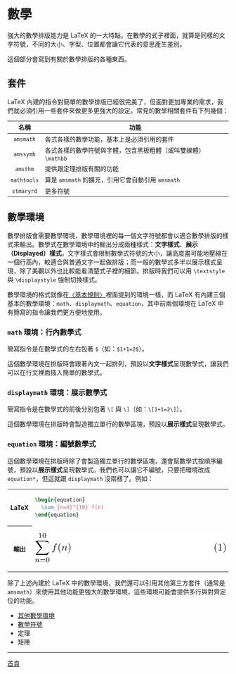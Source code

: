 # 數學
強大的數學排版能力是 LaTeX 的一大特點。在數學的式子裡面，就算是同樣的文字符號，不同的大小、字型、位置都會讓它代表的意思產生差別。

這個部分會寫到有關於數學排版的各種東西。

## 套件
LaTeX 內建的指令對簡單的數學排版已經很完美了，但面對更加專業的需求，我們就必須引用一些套件來做更多更強大的設定。常見的數學相關套件有下列幾個：

| 名稱      | 功能 |
|:---------:|------|
|`amsmath`  | 各式各樣的數學功能，基本上是必須引用的套件 |
|`amssymb`  | 各式各樣的數學符號與字體，包含黑板粗體（或叫雙線體）`\mathbb` |
|`amsthm`   | 提供跟定理排版有關的功能 |
|`mathtools`| 算是 `amsmath` 的擴充，引用它會自動引用 `amsmath` |
|`stmaryrd` | 更多符號 |

## 數學環境
數學排版會需要數學環境，數學環境裡的每一個文字符號都會以適合數學排版的樣式來輸出。數學式在數學環境中的輸出分成兩種樣式：**文字樣式**、**展示（Displayed）樣式**，文字樣式會限制數學式符號的大小，讓高度盡可能地壓縮在一個行高內，較適合與普通文字一起做排版；而一般的數學式多半以展示樣式呈現，除了美觀以外也比較能看清楚式子裡的細節。排版時我們可以用 `\textstyle` 與 `\displaystyle` 強制切換樣式。

數學環境的格式就像在[〈基本規則〉](../basics.md)裡面提到的環境一樣，而 LaTeX 有內建三個基本的數學環境：`math`、`displaymath`、`equation`，其中前兩個環境在 LaTeX 中有簡寫的指令讓我們更方便地使用。

### `math` 環境：行內數學式
簡寫指令是在數學式的左右包著 `$`（如：`$1+1=2$`）。

這個數學環境在排版時會跟著內文一起排列，預設以**文字樣式**呈現數學式，讓我們可以在行文裡面插入簡單的數學式。

### `displaymath` 環境：展示數學式
簡寫指令是在數學式的前後分別包著 `\[` 與 `\]`（如：`\[1+1=2\]`）。

這個數學環境在排版時會製造獨立單行的數學區塊，預設以**展示樣式**呈現數學式。

### `equation` 環境：編號數學式
這個數學環境在排版時除了會製造獨立單行的數學區塊，還會幫數學式按順序編號，預設以**展示樣式**呈現數學式。我們也可以讓它不編號，只要把環境改成 `equation*`，但這就跟 `displaymath` 沒兩樣了。例如：
<table>
<tr><th>LaTeX<td>

```tex
\begin{equation}
  \sum_{n=0}^{10} f(n)
\end{equation}
```

<tr><th>輸出<td>

![](../img/mathenv_equation.png)
</table>

除了上述內建於 LaTeX 中的數學環境，我們還可以引用其他第三方套件（通常是 `amsmath`）來使用其他功能更強大的數學環境，這些環境可能會提供多行與對齊定位的功能。

- [其他數學環境](math_environments.md)
- [數學符號](math_symbols.md)
- 定理
- 矩陣

-------------
[首頁](../README.md)

